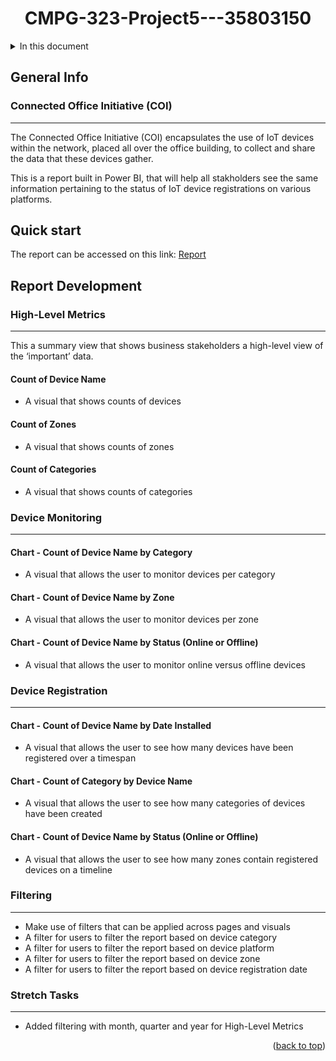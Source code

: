 <a name="readme-top"></a>
<div id="header" align="center">
  <h1>CMPG-323-Project5---35803150</h1>
</div>

<details>
  <summary>In this document</summary/>
    <ol>
      <ul>
        <a href="#general-info">General Info</a>
      </ul>
      <ul><a href="#quick-start">Quick start</a></ul>
      <ul><a href="#report-development">Report Development</a>
        <ul>
          <li><a href="#high-level-metrics">High-Level Metrics</a></li>
          <li><a href="#device-monitoring">Device Monitoring</a></li>
          <li><a href="#device-registration">Device Registration</a></li>
          <li><a href="#filtering">Filtering</a></li>
          <li><a href="#strech-tasks">Stretch Tasks</a></li>
        </ul>
      </ul>
    </ol>
</details>

## General Info
### Connected Office Initiative (COI)
***
The Connected Office Initiative (COI) encapsulates the use of IoT devices within the network, placed all over the office building, to collect and share the data that these devices gather.

This is a report built in Power BI, that will help all stakholders see the same information pertaining to the status of IoT device registrations on various platforms. 

## Quick start
The report can be accessed on this link: <a href="https://app.powerbi.com/groups/me/reports/3e49136a-d7ad-4e42-85b0-e17b423ea022/ReportSection7c1a104924a1005b0458">Report</a>

## Report Development

### High-Level Metrics
***
This a summary view that shows business stakeholders a high-level view of the ‘important’ data.

#### Count of Device Name
- A visual that shows counts of devices 

#### Count of Zones
- A visual that shows counts of zones 

#### Count of Categories
- A visual that shows counts of categories 

### Device Monitoring
***

#### Chart - Count of Device Name by Category
- A visual that allows the user to monitor devices per category 

#### Chart - Count of Device Name by Zone
- A visual that allows the user to monitor devices per zone 

#### Chart - Count of Device Name by Status (Online or Offline)
- A visual that allows the user to monitor online versus offline devices 


### Device Registration
***

#### Chart - Count of Device Name by Date Installed
- A visual that allows the user to see how many devices have been registered over a timespan 

#### Chart - Count of Category by Device Name
- A visual that allows the user to see how many categories of devices have been created 

#### Chart - Count of Device Name by Status (Online or Offline)
- A visual that allows the user to see how many zones contain registered devices on a timeline 


### Filtering
***
- Make use of filters that can be applied across pages and visuals 
- A filter for users to filter the report based on device category 
- A filter for users to filter the report based on device platform 
- A filter for users to filter the report based on device zone 
- A filter for users to filter the report based on device registration date 

### Stretch Tasks
***
- Added filtering with month, quarter and year for High-Level Metrics

<p align="right">(<a href="#readme-top">back to top</a>)</p>
